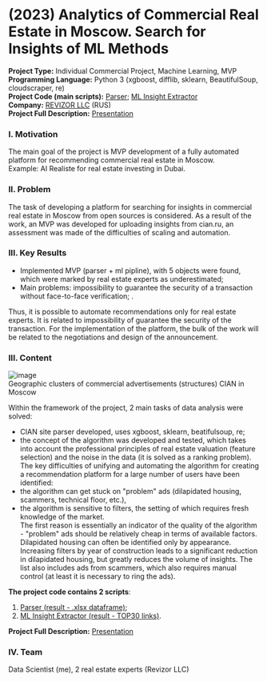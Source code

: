 # (2023) Analytics of Commercial Real Estate in Moscow. Search for Insights of ML Methods
**Project Type:**  Individual Commercial Project, Machine Learning, MVP  
**Programming Language:** Python 3 (xgboost, difflib, sklearn, BeautifulSoup, cloudscraper, re)  
**Project Сode (main scripts):** [Parser](https://github.com/ResearchMachine/commercial-project-ml-mvp-insight-in-real-estate-moscow/blob/main/preprocessing/run_preprocessing.ipynb); [ML Insight Extractor](https://github.com/ResearchMachine/commercial-project-ml-mvp-insight-in-real-estate-moscow/blob/main/modeling/run_modeling.ipynb)  
**Company:** [REVIZOR LLC](https://kupiluki.ru/) (RUS)  
**Project Full Description:** [Presentation](https://github.com/ResearchMachine/commercial-project-ml-mvp-insight-in-real-estate-moscow/blob/main/EN.pdf)

### I. Motivation
The main goal of the project is MVP development of a fully automated platform for recommending commercial real estate in Moscow.  
Example: AI Realiste for real estate investing in Dubai.

### II. Problem
The task of developing a platform for searching for insights in commercial real estate in Moscow from open sources is considered. As a result of the work, an MVP was developed for uploading insights from cian.ru, an assessment was made of the difficulties of scaling and automation.

### III. Key Results 
* Implemented MVP (parser + ml pipline), with 5 objects were found, which were marked by real estate experts as underestimated;
* Main problems: impossibility to guarantee the security of a transaction without face-to-face verification; .


Thus, it is possible to automate recommendations only for real estate experts. It is related to impossibility of guarantee the security of the transaction. For the implementation of the platform, the bulk of the work will be related to the negotiations and design of the announcement.

### III. Content

![image](https://github.com/ResearchMachine/commercial-project-ml-mvp-insight-in-real-estate-moscow/assets/70639823/67974aa5-54b5-41b3-a3f4-8258d3fea1e1)  
Geographic clusters of commercial advertisements (structures) CIAN in Moscow

Within the framework of the project, 2 main tasks of data analysis were solved:
* CIAN site parser developed, uses xgboost, sklearn, beatifulsoup, re;   
* the concept of the algorithm was developed and tested, which takes into account the professional principles of real estate valuation (feature selection) and the noise in the data (it is solved as a ranking problem).  
The key difficulties of unifying and automating the algorithm for creating a recommendation platform for a large number of users have been identified:
* the algorithm can get stuck on "problem" ads (dilapidated housing, scammers, technical floor, etc.),  
* the algorithm is sensitive to filters, the setting of which requires fresh knowledge of the market.  
The first reason is essentially an indicator of the quality of the algorithm - "problem" ads should be relatively cheap in terms of available factors. Dilapidated housing can often be identified only by appearance. Increasing filters by year of construction leads to a significant reduction in dilapidated housing, but greatly reduces the volume of insights. The list also includes ads from scammers, which also requires manual control (at least it is necessary to ring the ads).



**The project code contains 2 scripts**:
1. [Parser (result - .xlsx dataframe)](https://github.com/ResearchMachine/commercial-project-ml-mvp-insight-in-real-estate-moscow/blob/main/preprocessing/run_preprocessing.ipynb);  
2. [ML Insight Extractor (result - TOP30 links)](https://github.com/ResearchMachine/commercial-project-ml-mvp-insight-in-real-estate-moscow/blob/main/modeling/run_modeling.ipynb).

**Project Full Description:** [Presentation](https://github.com/ResearchMachine/commercial-project-ml-mvp-insight-in-real-estate-moscow/blob/main/EN.pdf)

### IV. Team
Data Scientist (me), 2 real estate experts (Revizor LLC)
